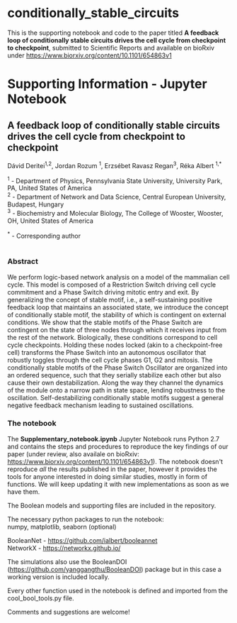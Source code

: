 # conditionally_stable_circuits
This is the supporting notebook and code to the paper titled **A feedback loop of conditionally stable circuits drives the cell cycle from checkpoint to checkpoint**, submitted to Scientific Reports and available on bioRxiv under https://www.biorxiv.org/content/10.1101/654863v1

# Supporting Information - Jupyter Notebook

## A feedback loop of conditionally stable circuits drives the cell cycle from checkpoint to checkpoint
Dávid Deritei<sup>1,2</sup>, Jordan Rozum <sup>1</sup>, Erzsébet Ravasz Regan<sup>3</sup>, Réka Albert <sup>1,*</sup>

<sup>1</sup> - Department of Physics, Pennsylvania State University, University Park, PA, United States of America<br>
<sup>2</sup> - Department of Network and Data Science, Central European University, Budapest, Hungary<br>
<sup>3</sup> - Biochemistry and Molecular Biology, The College of Wooster, Wooster, OH, United States of America <br>

<sup>*</sup> - Corresponding author<br>
<br>

### Abstract

We perform logic-based network analysis on a model of the mammalian cell cycle. This model is composed of a Restriction Switch driving cell cycle commitment and a Phase Switch driving mitotic entry and exit. By generalizing the concept of stable motif, i.e., a self-sustaining positive feedback loop that maintains an associated state, we introduce the concept of conditionally stable motif, the stability of which is contingent on external conditions. We show that the stable motifs of the Phase Switch are contingent on the state of three nodes through which it receives input from the rest of the network. Biologically, these conditions correspond to cell cycle checkpoints. Holding these nodes locked (akin to a checkpoint-free cell) transforms the Phase Switch into an autonomous oscillator that robustly toggles through the cell cycle phases G1, G2 and mitosis. The conditionally stable motifs of the Phase Switch Oscillator are organized into an ordered sequence, such that they serially stabilize each other but also cause their own destabilization. Along the way they channel the dynamics of the module onto a narrow path in state space, lending robustness to the oscillation. Self-destabilizing conditionally stable motifs suggest a general negative feedback mechanism leading to sustained oscillations.

### The notebook

The **Supplementary_notebook.ipynb** Jupyter Notebook runs Python 2.7 and contains the steps and procedures to reproduce the key findings of our paper (under review, also availale on bioRxiv: https://www.biorxiv.org/content/10.1101/654863v1).
The notebook doesn't reproduce *all* the results published in the paper, however it provides the tools for anyone interested in doing similar studies, mostly in form of functions.
We will keep updating it with new implementations as soon as we have them.

The Boolean models and supporting files are included in the repository.

The necessary python packages to run the notebook:<br>
numpy, matplotlib, seaborn (optional)<br>

BooleanNet - https://github.com/ialbert/booleannet <br>
NetworkX - https://networkx.github.io/

The simulations also use the BooleanDOI (https://github.com/yanggangthu/BooleanDOI) package but in this case a working version is included locally.

Every other function used in the notebook is defined and imported from the cool_bool_tools.py file. <br>

Comments and suggestions are welcome!
